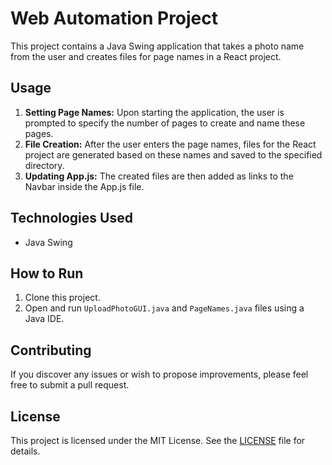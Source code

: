# Web Automation Project

This project contains a Java Swing application that takes a photo name from the user and creates files for page names in a React project.

## Usage

1. **Setting Page Names:** Upon starting the application, the user is prompted to specify the number of pages to create and name these pages.
2. **File Creation:** After the user enters the page names, files for the React project are generated based on these names and saved to the specified directory.
3. **Updating App.js:** The created files are then added as links to the Navbar inside the App.js file.

## Technologies Used

- Java Swing

## How to Run

1. Clone this project.
2. Open and run `UploadPhotoGUI.java` and `PageNames.java` files using a Java IDE.

## Contributing

If you discover any issues or wish to propose improvements, please feel free to submit a pull request.

## License

This project is licensed under the MIT License. See the [LICENSE](LICENSE) file for details.
